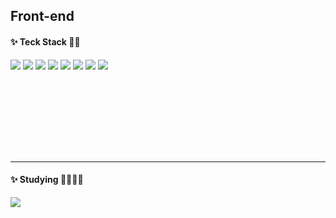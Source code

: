 <!-- - 👋 Hi, I’m @hyolyn9
- 👀 I’m interested in ...
- 🌱 I’m currently learning ...
- 💞️ I’m looking to collaborate on ...
- 📫 How to reach me ... -->

<!---
hyolyn9/hyolyn9 is a ✨ special ✨ repository because its `README.md` (this file) appears on your GitHub profile.
You can click the Preview link to take a look at your changes.
--->


<!-- <a href="[연결할 링크]" target="_blank"><img src="https://img.shields.io/badge/[쓰고 싶은 텍스트]-[컬러 코드]?style=flat-square&logo=[브랜드 이름]&logoColor=white"/></a>vg> -->

<h2>Front-end</h2>
<h4>✨ Teck Stack 👀✨</h4>
<!-- <h5>🔹 Programming Language</h5> -->
<span><img src="https://img.shields.io/badge/html-E34F26?style=flat-square&logo=html5&logoColor=white"/></span>
<span><img src="https://img.shields.io/badge/css-264de4?style=flat-square&logo=css3&logoColor=white"/></span>
<span><img src="https://img.shields.io/badge/Javascript-e5a228?style=flat-square&logo=Javascript&logoColor=white"/></span>  
<span><img src="https://img.shields.io/badge/react-171717?style=flat-square&logo=react&logoColor=#61dafb"/> </span>
<span><img src="https://img.shields.io/badge/nginx-0d974d?style=flat-square&logo=nginx&logoColor=white"/></span>
<span><img src="https://img.shields.io/badge/docker-046db2?style=flat-square&logo=docker&logoColor=white"/></span>
<span><img src="https://img.shields.io/badge/node-77b063?style=flat-square&logo=node.js&logoColor=white"/></span>
<span><img src="https://img.shields.io/badge/MySQL-005e87?style=flat-square&logo=mysql&logoColor=white"/></span>

<!--<span><img src="https://img.shields.io/badge/Vue-3fb27f?style=flat-square&logo=vue.js&logoColor=white"/></span>-->
<!--<span><img src="https://img.shields.io/badge/bootstrap-7010ef?style=flat-square&logo=bootstrap&logoColor=white"/></span>-->
   
   
<br><br>
<!--<h2>Back-end</h2>
<h5>🔹 Programming Language</h5>
<h5>🔹 Framework / Technologies</h5>
<h5>🔹 Database</h5>
<h5>🔹 OS</h5>-->

<!--<span>Window</span>
<span>linux</span>-->
   
<br><br><br><br>   
<hr>
<div>
<h4>✨ Studying 🙋🏻‍♀️✨</h4>
<span><img src="https://img.shields.io/badge/TypeScript-3178c6?style=flat-square&logo=TypeScript&logoColor=white"/></span>

<br>
   

<!-- <h4>✨ experience 🤩✨</h4>
<span><img src="https://img.shields.io/badge/nginx-0d974d?style=flat-square&logo=nginx&logoColor=white"/></span>
<span><img src="https://img.shields.io/badge/docker-046db2?style=flat-square&logo=docker&logoColor=white"/></span>
<span><img src="https://img.shields.io/badge/node-77b063?style=flat-square&logo=node.js&logoColor=white"/></span>-->
<!---
리눅스, centos, mariaDB, node, bootstrap 

   <hr>--->
  </div>
